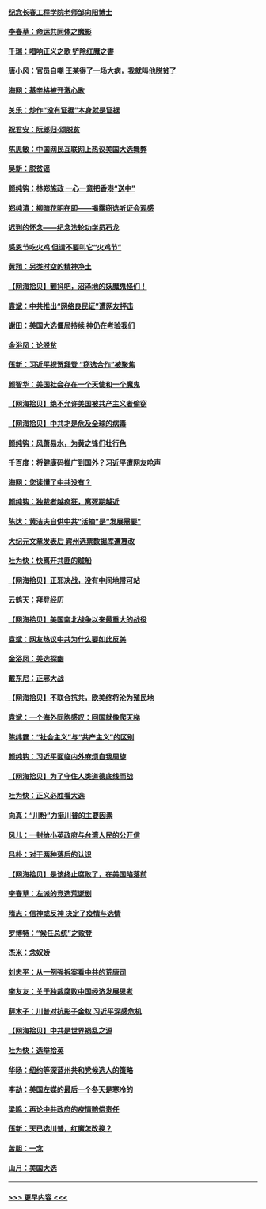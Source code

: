 #### [纪念长春工程学院老师邹向阳博士](../pages/nsc993/n12585390.md?t=12020502) 
#### [李春草：命运共同体之魔影](../pages/nsc993/n12585026.md?t=12020502) 
#### [千瑞：唱响正义之歌 铲除红魔之害](../pages/nsc993/n12585002.md?t=12020502) 
#### [唐小风：官员自嘲 王某得了一场大病，我就叫他脱贫了](../pages/nsc993/n12584981.md?t=12020502) 
#### [海网：基辛格被开激心歌](../pages/nsc993/n12584946.md?t=12020502) 
#### [关乐：炒作“没有证据”本身就是证据](../pages/nsc993/n12583146.md?t=12020502) 
#### [祝君安：阮郎归‧颂脱贫](../pages/nsc993/n12583119.md?t=12020502) 
#### [陈思敏：中国网民互联网上热议美国大选舞弊](../pages/nsc993/n12582845.md?t=12020502) 
#### [吴新：脱贫谣](../pages/nsc993/n12580839.md?t=12020502) 
#### [颜纯钩：林郑施政 一心一意把香港“送中”](../pages/nsc993/n12580805.md?t=12020502) 
#### [郑纯清：柳暗花明在即——揭露窃选听证会观感](../pages/nsc993/n12580795.md?t=12020502) 
#### [迟到的怀念——纪念法轮功学员石龙](../pages/nsc993/n12580245.md?t=12020502) 
#### [感恩节吃火鸡  但请不要叫它“火鸡节”](../pages/nsc993/n12580252.md?t=12020502) 
#### [黄翔：另类时空的精神净土](../pages/nsc993/n12578638.md?t=12020502) 
#### [【网海拾贝】颤抖吧，沼泽地的妖魔鬼怪们！](../pages/nsc993/n12578552.md?t=12020502) 
#### [袁斌：中共推出“网络良民证”遭网友抨击](../pages/nsc993/n12578511.md?t=12020502) 
#### [谢田：美国大选僵局持续 神仍在考验我们](../pages/nsc993/n12577432.md?t=12020502) 
#### [金浴凤：论脱贫](../pages/nsc993/n12576386.md?t=12020502) 
#### [伍新：习近平祝贺拜登 “窃选合作”被聚焦](../pages/nsc993/n12576358.md?t=12020502) 
#### [颜智华：美国社会存在一个天使和一个魔鬼](../pages/nsc993/n12574299.md?t=12020502) 
#### [【网海拾贝】绝不允许美国被共产主义者偷窃](../pages/nsc993/n12573396.md?t=12020502) 
#### [【网海拾贝】中共才是危及全球的病毒](../pages/nsc993/n12571204.md?t=12020502) 
#### [颜纯钩：风萧易水，为黄之锋们壮行色](../pages/nsc993/n12571487.md?t=12020502) 
#### [千百度：将健康码推广到国外？习近平遭网友呛声](../pages/nsc993/n12570808.md?t=12020502) 
#### [海网：您读懂了中共没有？](../pages/nsc993/n12570487.md?t=12020502) 
#### [颜纯钩：独裁者越疯狂，离死期越近](../pages/nsc993/n12569055.md?t=12020502) 
#### [陈达：黄洁夫自供中共“活摘”是“发展需要”](../pages/nsc993/n12568541.md?t=12020502) 
#### [大纪元文章发表后 宾州选票数据库遭篡改](../pages/nsc993/n12568105.md?t=12020502) 
#### [吐为快：快离开共匪的贼船](../pages/nsc993/n12568462.md?t=12020502) 
#### [【网海拾贝】正邪决战，没有中间地带可站](../pages/nsc993/n12568439.md?t=12020502) 
#### [云鹤天：拜登经历](../pages/nsc993/n12567294.md?t=12020502) 
#### [【网海拾贝】美国南北战争以来最重大的战役](../pages/nsc993/n12567247.md?t=12020502) 
#### [袁斌：网友热议中共为什么要如此反美](../pages/nsc993/n12567162.md?t=12020502) 
#### [金浴凤：美选探幽](../pages/nsc993/n12567147.md?t=12020502) 
#### [戴东尼：正邪大战](../pages/nsc993/n12567033.md?t=12020502) 
#### [【网海拾贝】不联合抗共，欧美终将沦为殖民地](../pages/nsc993/n12565068.md?t=12020502) 
#### [袁斌：一个海外同胞感叹：回国就像爬天梯](../pages/nsc993/n12564986.md?t=12020502) 
#### [陈纬霆：“社会主义”与“共产主义”的区别](../pages/nsc993/n12562417.md?t=12020502) 
#### [颜纯钩：习近平面临内外麻烦自我周旋](../pages/nsc993/n12563356.md?t=12020502) 
#### [【网海拾贝】为了守住人类道德底线而战](../pages/nsc993/n12562542.md?t=12020502) 
#### [吐为快：正义必胜看大选](../pages/nsc993/n12561967.md?t=12020502) 
#### [向真：“川粉”力挺川普的主要因素](../pages/nsc993/n12560774.md?t=12020502) 
#### [风儿：一封给小英政府与台湾人民的公开信](../pages/nsc993/n12560581.md?t=12020502) 
#### [吕朴：对于两种落后的认识](../pages/nsc993/n12560492.md?t=12020502) 
#### [【网海拾贝】是该终止腐败了，在美国陷落前](../pages/nsc993/n12559936.md?t=12020502) 
#### [李春草：左派的竞选荒诞剧](../pages/nsc993/n12558380.md?t=12020502) 
#### [隋志：信神或反神 决定了疫情与选情](../pages/nsc993/n12558255.md?t=12020502) 
#### [罗博特：“候任总统”之败登](../pages/nsc993/n12558189.md?t=12020502) 
#### [杰米：念奴娇](../pages/nsc993/n12558174.md?t=12020502) 
#### [刘忠平：从一例强拆案看中共的荒唐司](../pages/nsc993/n12558036.md?t=12020502) 
#### [李友友：关于独裁腐败中国经济发展思考](../pages/nsc993/n12558004.md?t=12020502) 
#### [薛木子：川普对抗影子金权 习近平深感危机](../pages/nsc993/n12557342.md?t=12020502) 
#### [【网海拾贝】中共是世界祸乱之源](../pages/nsc993/n12555353.md?t=12020502) 
#### [吐为快：选举拾英](../pages/nsc993/n12555041.md?t=12020502) 
#### [华旸：纽约等深蓝州共和党候选人的策略](../pages/nsc993/n12554309.md?t=12020502) 
#### [李劼：美国左媒的最后一个冬天是寒冷的](../pages/nsc993/n12552947.md?t=12020502) 
#### [梁鸣：再论中共政府的疫情赔偿责任](../pages/nsc993/n12553012.md?t=12020502) 
#### [伍新：天已选川普，红魔怎改换？](../pages/nsc993/n12552970.md?t=12020502) 
#### [苦胆：一念](../pages/nsc993/n12552957.md?t=12020502) 
#### [山月：美国大选](../pages/nsc993/n12552446.md?t=12020502) 

----
#### [ >>> 更早内容 <<< ](../indexes/nsc993-earlier.md)
